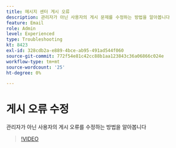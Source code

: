 ```yaml
---
title: 메시지 센터 게시 오류
description: 관리자가 아닌 사용자의 게시 문제를 수정하는 방법을 알아봅니다
feature: Email
role: Admin
level: Experienced
type: Troubleshooting
kt: 8423
exl-id: 328cdb2a-e889-4bce-ab95-491ad544f060
source-git-commit: 772f54e81c42cc88b1aa123843c36a06866c024e
workflow-type: tm+mt
source-wordcount: '25'
ht-degree: 0%

---
```


# 게시 오류 수정

관리자가 아닌 사용자의 게시 오류를 수정하는 방법을 알아봅니다

>[!VIDEO](https://video.tv.adobe.com/v/335979?quality=12)
